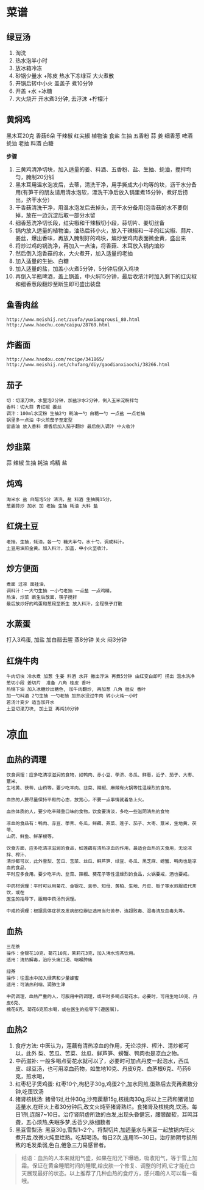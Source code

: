 # 菜谱

## 绿豆汤

1. 淘洗
2. 热水泡半小时
3. 放冰箱冷冻
4. 砂锅少量水 +陈皮 热水下冻绿豆 大火煮散
5. 开锅后转中小火 盖盖子 煮10分钟
6. 开盖 +水 +冰糖
7. 大火烧开 开水煮3分钟, 去浮沫 +柠檬汁

## 黄焖鸡

黑木耳20克 香菇6朵 干辣椒 红尖椒 植物油 食盐 生抽 五香粉 蒜 姜 细香葱 啤酒 蚝油 老抽 料酒 白糖

**步骤**

1. 三黄鸡清净切块，加入适量的姜、料酒、五香粉、盐、生抽、蚝油，搅拌均匀，腌制20分钭
2. 黑木耳用温水泡发后，去蒂，清洗干净，用手撕成大小均等的块，沥干水分备用(有笋干的朋友请用清水泡软，漂洗干净后放入锅里煮15分钟，煮好后捞出，挤干水分）
3. 干香菇清洗干净，用温水泡发后去掉头，沥干水分备用(泡香菇的水不要倒掉，放在一边沉淀后取一部分水留
4. 细香葱洗净切长段，红尖椒和干辣椒切小段，蒜切片、姜切丝备
5. 锅内放入适量的植物油，油热后转小火，放入干辣椒和一半的红尖椒、蒜片、姜丝，爆出香味，再放入腌制好的鸡块，煸炒至鸡肉表面微金黄，盛出来
6. 将炒过鸡的锅洗净，再加入一点油，将香菇、木耳放入锅内煸炒
7. 然后倒入泡香菇的水，大火煮开，加入适量的老抽
8. 加入适量的生抽、白糖
9. 加入适量的盐，加盖小火煮5分钟，5分钟后倒入鸡块
10. 再倒入半瓶啤酒，盖上锅盖，中火焖15分钟，最后收浓汁时加入剩下的红尖椒和细香葱段翻炒至断生即可盛出装盘


## 鱼香肉丝

```
http://www.meishij.net/zuofa/yuxiangrousi_80.html
http://www.haochu.com/caipu/28769.html
```

## 炸酱面

```
http://www.haodou.com/recipe/341865/
http://www.meishij.net/chufang/diy/gaodianxiaochi/38266.html
```

## 茄子

```
切：切滚刀块，水里泡2分钟，加盐沙水2分钟，倒入玉米淀粉拌匀
香料：切大蒜 青红椒 姜丝
调汁：100ml水淀粉 生抽2勺 耗油一勺 白糖一勺 一点盐 一点老抽 
锅里多一点油 中火煎茄子至定型 
留底油 放入香料 爆香后加入茄子翻炒 最后倒入调汁 中火收汁
```

## 炒韭菜

蒜 辣椒 生抽 耗油 鸡精 盐

## 炖鸡

```
淘米水 盐 白醋泡5分 清洗，盐 料酒 生抽腌15分，
葱姜蒜炒 加水 加 老抽 生抽 耗油 大料 盐
```

## 红烧土豆

```
老抽，生抽，蚝油，各一勺 糖大半勺，水十勺，调成料汁。
土豆用油煎金黄。加入料汁，加盖，中小火至收汁。
```

## 炒方便面

```
煮面 过凉 面挂油，
调料汁：一大勺生抽 一小勺老抽 一点盐 一点鸡精，
热油，炒菜 断生后放面，筷子搅拌
最后放炒好的鸡蛋和葱段至断生 放入料汁，全程筷子打散
```

## 水蒸蛋

打入3鸡蛋, 加盐 加白醋去腥 蒸8分钟 关火 闷3分钟

## 红烧牛肉

```
牛肉切块 冷水煮 加葱 生姜 料酒 水开 撇出浮沫 再煮5分钟 由红变白即可 捞出 温水洗净
葱切小段 姜切片  准备 八角 桂皮 香叶
热锅下油 加入冰糖炒出糖色, 加牛肉翻炒, 再加葱 八角 桂皮 香叶
加一勺料酒 2勺生抽 一勺老抽 加热水没过牛肉 转小火炖一小时
若汤汁变少 适当加开水
土豆切滚刀块, 加土豆 再炖10分钟
```

# 凉血

## 血热的调理

```
饮食调理：应多吃清凉滋润的食物，如鸭肉、赤小豆、荸济、冬瓜、鲜惠，近子、茄子、大枣、薏米、
生地黄、茯苓、山药等。要少吃羊肉、韭菜、辣椒、麻辣有火锅等性温燥烈的食物。

血热的人要尽量保持平和的心态，放宽心，不要一点事情就着急上火。

血热体质的人，要少吃辛辣重口味的食物，饮食要清淡，多吃一些滋阴清热的食物

凉血的食品有：鸭肉、赤豆、荸荠、冬瓜，鲜藕、荞菜、莲子、茄子、大枣、薏米，生地黄、茯苓、
山药、鲜鱼、鲜茅根等。

饮食方面，应多吃清凉滋润的食品，如莲藕有清热凉血的作用，最适合血热的天食用，无论凉拌、榨汁、
清炒都可以，此外雪梨、苦瓜、苦菜、丝瓜、鲜芦笋、绿豆、冬瓜、黑芝麻、螃蟹、鸭肉也是凉血的食品，
平时应多食用。要少吃羊肉、韭菜、辣椒、葵花子等性温燥烈的食品，火锅要戒，酒也要戒。

中药材调理：平时可以用菊花、金银花、苦参、知母、黄柏、生地、丹皮、栀子等水煎服或代茶饮，或在
医生的指导下，服用中药汤剂调理。

中成药调理：根据具体症状及发病部位辦证选用当归苦参，连超败毒、湿毒清及血毒丸等。
```

## 血热

```
三花茶
操作：金银花10克，菊花10克，茉莉花3克，加入沸水泡茶饮用。
适用：清热解毒，治疗头痛口渴、咽喉肿痛

绿茶
操作：往温水中加入绿茶和少量蜂蜜
适用：可清热利咽、润肺生津

中药调理，血热严重的人，可服用中药调理，或平时多喝点菊花水。必要时，可用生地10克、丹皮6克、
槐花6克、菊花6克煎水喝，或在医生的指导下(遵医嘱)。
```

## 血热2

1. 食疗方法: 中医认为，莲藕有清热凉血的作用，无论凉拌、榨汁、清炒都可以，此外 梨、苦瓜、苦菜、丝瓜、鲜芦笋、螃蟹、鸭肉也是凉血之物。
2. 中药滋补: 一般多喝点菊花水就可以了，必要时可加点丹皮一起泡水，西瓜皮、绿豆汤，也可用凉血药物，如生地10克、丹皮6克、白茅根6克、芍药6克，煎水喝，
3. 红枣杞子煲鸡蛋: 红枣10个,枸杞子30g,鸡蛋2个,加水同煎,蛋熟后去壳再煮数分钟,吃蛋饮汤
4. 猪肾核桃汤: 猪骨1对,杜仲30g,沙苑蒺藜15g,核桃肉30g,将以上三药和猪肾加适量水,在旺火上煮30分钟后,改文火炖至猪肾熟烂。食猪肾及核桃肉,饮汤。每日1剂,连服7~10日。治疗肾阴虚所致的白发,出现头昏健忘，腰膝酸软，耳鸣耳聋，五心烦热,失眠多梦,舌苔少,脉细数者
5. 黑豆雪梨汤: 黑豆30g,雪梨1~2个。将梨切片,加适量水与黑豆一起放锅内旺火煮开后,改微火炖至烂熟。吃梨喝汤。每日2次,连用15~30日。治疗肺阴亏损所致的毛发柔弱,色白,倦急三力易感冒者。

> 结语：血热的人本来就阳气盛，如果在阳光下曝晒，吸收阳气，等于雪上加霜。保证在黄金睡眠时间的睡眠,给皮肤—个修复、调整的时间,它才能在白天展现最好的状态。以上推荐了几种血热的食疗方，感兴趣的人可以看一看哦。